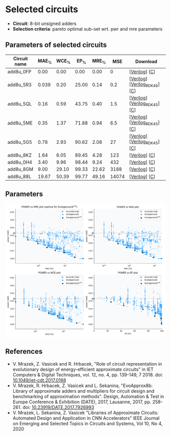 
Selected circuits
===================
 - **Circuit**: 8-bit unsigned adders
 - **Selection criteria**: pareto optimal sub-set wrt. pwr and mre parameters

Parameters of selected circuits
----------------------------

| Circuit name | MAE<sub>%</sub> | WCE<sub>%</sub> | EP<sub>%</sub> | MRE<sub>%</sub> | MSE | Download |
| --- |  --- | --- | --- | --- | --- | --- | 
| add8u_0FP | 0.00 | 0.00 | 0.00 | 0.00 | 0 |  [[Verilog](add8u_0FP.v)]  [[C](add8u_0FP.c)] |
| add8u_5R3 | 0.039 | 0.20 | 25.00 | 0.14 | 0.2 |  [[Verilog](add8u_5R3.v)] [[Verilog<sub>PDK45</sub>](add8u_5R3_pdk45.v)] [[C](add8u_5R3.c)] |
| add8u_5QL | 0.16 | 0.59 | 43.75 | 0.40 | 1.5 |  [[Verilog](add8u_5QL.v)] [[Verilog<sub>PDK45</sub>](add8u_5QL_pdk45.v)] [[C](add8u_5QL.c)] |
| add8u_5ME | 0.35 | 1.37 | 71.88 | 0.94 | 6.5 |  [[Verilog](add8u_5ME.v)] [[Verilog<sub>PDK45</sub>](add8u_5ME_pdk45.v)] [[C](add8u_5ME.c)] |
| add8u_5G5 | 0.78 | 2.93 | 90.62 | 2.08 | 27 |  [[Verilog](add8u_5G5.v)] [[Verilog<sub>PDK45</sub>](add8u_5G5_pdk45.v)] [[C](add8u_5G5.c)] |
| add8u_8KZ | 1.64 | 6.05 | 89.45 | 4.28 | 123 |  [[Verilog](add8u_8KZ.v)]  [[C](add8u_8KZ.c)] |
| add8u_0H4 | 3.40 | 9.96 | 98.44 | 9.24 | 432 |  [[Verilog](add8u_0H4.v)]  [[C](add8u_0H4.c)] |
| add8u_8GM | 9.00 | 29.10 | 99.33 | 22.62 | 3188 |  [[Verilog](add8u_8GM.v)]  [[C](add8u_8GM.c)] |
| add8u_88L | 19.67 | 50.39 | 99.77 | 49.16 | 14074 |  [[Verilog](add8u_88L.v)]  [[C](add8u_88L.c)] |
    
Parameters
--------------
![Parameters figure](fig.png)

References
--------------
   - V. Mrazek, Z. Vasicek and R. Hrbacek, "Role of circuit representation in evolutionary design of energy-efficient approximate circuits" in IET Computers & Digital Techniques, vol. 12, no. 4, pp. 139-149, 7 2018. doi: [10.1049/iet-cdt.2017.0188](https://dx.doi.org/10.1049/iet-cdt.2017.0188)
   - V. Mrazek, R. Hrbacek, Z. Vasicek and L. Sekanina, "EvoApprox8b: Library of approximate adders and multipliers for circuit design and benchmarking of approximation methods". Design, Automation & Test in Europe Conference & Exhibition (DATE), 2017, Lausanne, 2017, pp. 258-261. doi: [10.23919/DATE.2017.7926993](https://dx.doi.org/10.23919/DATE.2017.7926993)
   - V. Mrazek, L. Sekanina, Z. Vasicek "Libraries of Approximate Circuits: Automated Design and Application in CNN Accelerators" IEEE Journal on Emerging and Selected Topics in Circuits and Systems, Vol 10, No 4, 2020

             